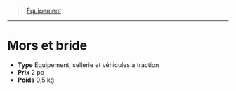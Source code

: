 ﻿---
!EquipmentItem
Type: Équipement, sellerie et véhicules à traction
Price: 2 po
Weight: 0,5 kg
Id: equipment_hd.md#mors-et-bride
ParentLink: equipment_hd.md#Équipement
Name: Mors et bride
ParentName: Équipement
NameLevel: 1
Attributes:
  Name: Mors et bride
  Markdown: >+
    # <!--Name-->Mors et bride<!--/Name-->


    - **Type** <!--Type-->Équipement, sellerie et véhicules à traction<!--/Type-->

    - **Prix** <!--Price-->2 po<!--/Price-->

    - **Poids** <!--Weight-->0,5 kg<!--/Weight-->

  Type: Équipement, sellerie et véhicules à traction
  Price: 2 po
  Weight: 0,5 kg
AttributesDictionary: >+
  Name: Mors et bride

  Markdown: >+

    # <!--Name-->Mors et bride<!--/Name-->





    - **Type** <!--Type-->Équipement, sellerie et véhicules à traction<!--/Type-->



    - **Prix** <!--Price-->2 po<!--/Price-->



    - **Poids** <!--Weight-->0,5 kg<!--/Weight-->



  Type: Équipement, sellerie et véhicules à traction

  Price: 2 po

  Weight: 0,5 kg

---
> [Équipement](hd_equipment.md)

---

# Mors et bride

- **Type** Équipement, sellerie et véhicules à traction
- **Prix** 2 po
- **Poids** 0,5 kg

